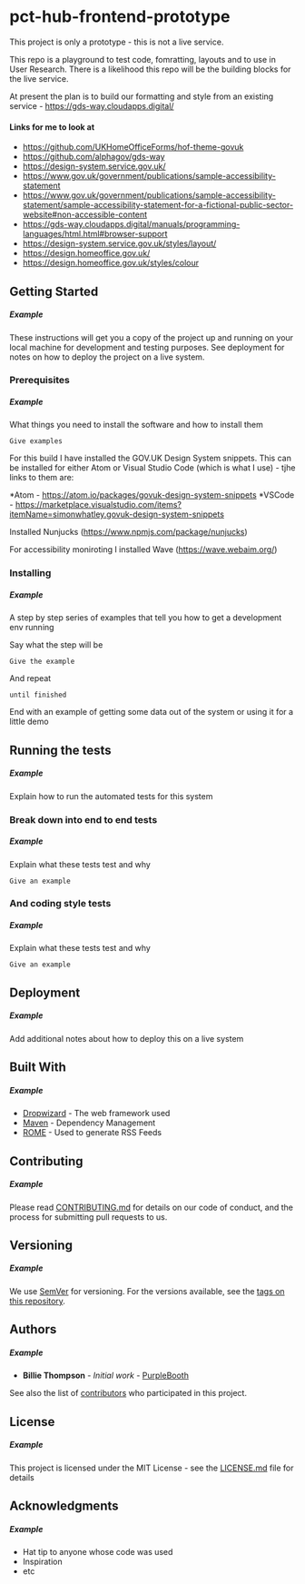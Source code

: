# pct-hub-frontend-prototype

This project is only a prototype - this is not a live service.

This repo is a playground to test code, fomratting, layouts and to use in User Research. There is a likelihood this repo will be the building blocks for the live service.

At present the plan is to build our formatting and style from an existing service - https://gds-way.cloudapps.digital/

#### Links for me to look at

* https://github.com/UKHomeOfficeForms/hof-theme-govuk
* https://github.com/alphagov/gds-way
* https://design-system.service.gov.uk/
* https://www.gov.uk/government/publications/sample-accessibility-statement
* https://www.gov.uk/government/publications/sample-accessibility-statement/sample-accessibility-statement-for-a-fictional-public-sector-website#non-accessible-content
* https://gds-way.cloudapps.digital/manuals/programming-languages/html.html#browser-support
* https://design-system.service.gov.uk/styles/layout/
* https://design.homeoffice.gov.uk/
* https://design.homeoffice.gov.uk/styles/colour

## Getting Started
##### Example

These instructions will get you a copy of the project up and running on your local machine for development and testing purposes. See deployment for notes on how to deploy the project on a live system.

### Prerequisites
##### Example

What things you need to install the software and how to install them

```
Give examples
```

For this build I have installed the GOV.UK Design System snippets. This can be installed for either Atom or Visual Studio Code (which is what I use) - tjhe links to them are:

*Atom - https://atom.io/packages/govuk-design-system-snippets
*VSCode - https://marketplace.visualstudio.com/items?itemName=simonwhatley.govuk-design-system-snippets

Installed Nunjucks (https://www.npmjs.com/package/nunjucks)

For accessibility moniroting I installed Wave (https://wave.webaim.org/)

### Installing
##### Example

A step by step series of examples that tell you how to get a development env running

Say what the step will be

```
Give the example
```

And repeat

```
until finished
```

End with an example of getting some data out of the system or using it for a little demo

## Running the tests
##### Example

Explain how to run the automated tests for this system

### Break down into end to end tests
##### Example

Explain what these tests test and why

```
Give an example
```

### And coding style tests
##### Example

Explain what these tests test and why

```
Give an example
```

## Deployment
##### Example

Add additional notes about how to deploy this on a live system

## Built With
##### Example

* [Dropwizard](http://www.dropwizard.io/1.0.2/docs/) - The web framework used
* [Maven](https://maven.apache.org/) - Dependency Management
* [ROME](https://rometools.github.io/rome/) - Used to generate RSS Feeds

## Contributing
##### Example

Please read [CONTRIBUTING.md](https://gist.github.com/PurpleBooth/b24679402957c63ec426) for details on our code of conduct, and the process for submitting pull requests to us.

## Versioning
##### Example

We use [SemVer](http://semver.org/) for versioning. For the versions available, see the [tags on this repository](https://github.com/your/project/tags). 

## Authors
##### Example

* **Billie Thompson** - *Initial work* - [PurpleBooth](https://github.com/PurpleBooth)

See also the list of [contributors](https://github.com/your/project/contributors) who participated in this project.

## License
##### Example

This project is licensed under the MIT License - see the [LICENSE.md](LICENSE.md) file for details

## Acknowledgments
##### Example

* Hat tip to anyone whose code was used
* Inspiration
* etc